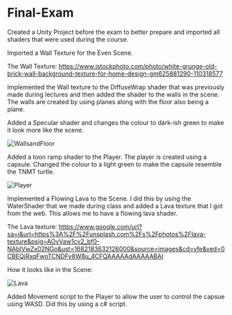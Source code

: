 # Final-Exam
 
Created a Unity Project before the exam to better prepare and imported all shaders that were used during the course. 

Imported a Wall Texture for the Even Scene.

The Wall Texture: https://www.istockphoto.com/photo/white-grunge-old-brick-wall-background-texture-for-home-design-gm625881290-110318577

Implemented the Wall texture to the DiffuseWrap shader that was previously made during lectures and then added the shader to the walls in the scene. The walls are created by using planes along with the floor also being a plane. 

Added a Specular shader and changes the colour to dark-ish green to make it look more like the scene.

![WallsandFloor](https://user-images.githubusercontent.com/72412425/233694450-72de2c3a-1faf-46f6-ab6d-7f43d7da2fea.png)

Added a toon ramp shader to the Player. The player is created using a capsule. 
Changed the colour to a light green to make the capsule resemble the TNMT turtle.

![Player](https://user-images.githubusercontent.com/72412425/233695312-fac2199d-dc4f-424f-a7de-c48f7791d30f.png)


Implemented a Flowing Lava to the Scene. I did this by using the WaterShader that we made during class and added a Lava texture that I got from the web. This allows me to have a flowing lava shader.

The Lava texture: https://www.google.com/url?sa=i&url=https%3A%2F%2Funsplash.com%2Fs%2Fphotos%2Flava-texture&psig=AOvVaw1cv2_bf0-NAbIVwZx02NGo&ust=1682183632126000&source=images&cd=vfe&ved=0CBEQjRxqFwoTCNDFy8W8u_4CFQAAAAAdAAAAABAI

How it looks like in the Scene:

![Lava](https://user-images.githubusercontent.com/72412425/233697858-bc0d96cd-5978-4016-b04b-2e843bb6f41a.png)


Added Movement script to the Player to allow the user to control the capsue using WASD. Did this by using a c# script. 
